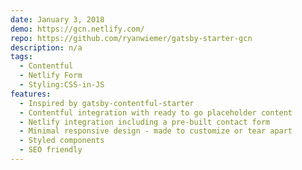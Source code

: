 ```yaml
---
date: January 3, 2018
demo: https://gcn.netlify.com/
repo: https://github.com/ryanwiemer/gatsby-starter-gcn
description: n/a
tags:
  - Contentful
  - Netlify Form
  - Styling:CSS-in-JS
features:
  - Inspired by gatsby-contentful-starter
  - Contentful integration with ready to go placeholder content
  - Netlify integration including a pre-built contact form
  - Minimal responsive design - made to customize or tear apart
  - Styled components
  - SEO friendly
---
```

